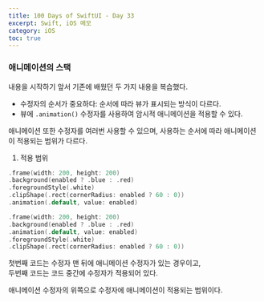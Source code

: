 ```yaml
---
title: 100 Days of SwiftUI - Day 33
excerpt: Swift, iOS 메모
category: iOS
toc: true
---
```


### 애니메이션의 스택

내용을 시작하기 앞서 기존에 배웠던 두 가지 내용을 복습했다.

- 수정자의 순서가 중요하다: 순서에 따라 뷰가 표시되는 방식이 다르다.
- 뷰에 `.animation()` 수정자를 사용하여 암시적 애니메이션을 적용할 수 있다.

애니메이션 또한 수정자를 여러번 사용할 수 있으며, 사용하는 순서에 따라 애니메이션이 적용되는 범위가 다르다.

1. 적용 범위

```swift
.frame(width: 200, height: 200)
.background(enabled ? .blue : .red)
.foregroundStyle(.white)
.clipShape(.rect(cornerRadius: enabled ? 60 : 0))
.animation(.default, value: enabled)
```

```swift
.frame(width: 200, height: 200)
.background(enabled ? .blue : .red)
.animation(.default, value: enabled)
.foregroundStyle(.white)
.clipShape(.rect(cornerRadius: enabled ? 60 : 0))
```

첫번째 코드는 수정자 맨 뒤에 애니메이션 수정자가 있는 경우이고,  
두번째 코드는 코드 중간에 수정자가 적용되어 있다.

애니메이션 수정자의 위쪽으로 수정자에 애니메이션이 적용되는 범위이다.


